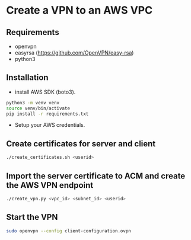 # Create a VPN to an AWS VPC

## Requirements
- openvpn
- easyrsa (https://github.com/OpenVPN/easy-rsa)
- python3

## Installation
- install AWS SDK (boto3).
```sh
python3 -m venv venv
source venv/bin/activate
pip install -r requirements.txt
```
- Setup your AWS credentials.

## Create certificates for server and client
```sh
./create_certificates.sh <userid>
```

## Import the server certificate to ACM and create the AWS VPN endpoint
```sh
./create_vpn.py <vpc_id> <subnet_id> <userid>
```

## Start the VPN
```sh
sudo openvpn --config client-configuration.ovpn
```

